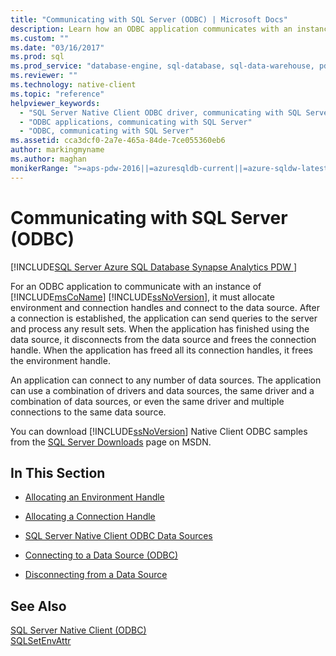 ```yaml
---
title: "Communicating with SQL Server (ODBC) | Microsoft Docs"
description: Learn how an ODBC application communicates with an instance of SQL Server by using connections and connection resources.
ms.custom: ""
ms.date: "03/16/2017"
ms.prod: sql
ms.prod_service: "database-engine, sql-database, sql-data-warehouse, pdw"
ms.reviewer: ""
ms.technology: native-client
ms.topic: "reference"
helpviewer_keywords: 
  - "SQL Server Native Client ODBC driver, communicating with SQL Server"
  - "ODBC applications, communicating with SQL Server"
  - "ODBC, communicating with SQL Server"
ms.assetid: cca3dcf0-2a7e-465a-84de-7ce055360eb6
author: markingmyname
ms.author: maghan
monikerRange: ">=aps-pdw-2016||=azuresqldb-current||=azure-sqldw-latest||>=sql-server-2016||=sqlallproducts-allversions||>=sql-server-linux-2017||=azuresqldb-mi-current"
---
```

# Communicating with SQL Server (ODBC)
[!INCLUDE[SQL Server Azure SQL Database Synapse Analytics PDW ](../../includes/applies-to-version/sql-asdb-asdbmi-asa-pdw.md)]

  For an ODBC application to communicate with an instance of [!INCLUDE[msCoName](../../includes/msconame-md.md)] [!INCLUDE[ssNoVersion](../../includes/ssnoversion-md.md)], it must allocate environment and connection handles and connect to the data source. After a connection is established, the application can send queries to the server and process any result sets. When the application has finished using the data source, it disconnects from the data source and frees the connection handle. When the application has freed all its connection handles, it frees the environment handle.  
  
 An application can connect to any number of data sources. The application can use a combination of drivers and data sources, the same driver and a combination of data sources, or even the same driver and multiple connections to the same data source.  
  
 You can download [!INCLUDE[ssNoVersion](../../includes/ssnoversion-md.md)] Native Client ODBC samples from the [SQL Server Downloads](https://go.microsoft.com/fwlink/?LinkId=62796) page on MSDN.  
  
## In This Section  
  
-   [Allocating an Environment Handle](../../relational-databases/native-client-odbc-communication/allocating-an-environment-handle.md)  
  
-   [Allocating a Connection Handle](../../relational-databases/native-client-odbc-communication/allocating-a-connection-handle.md)  
  
-   [SQL Server Native Client ODBC Data Sources](../../relational-databases/native-client-odbc-communication/sql-server-native-client-odbc-data-sources.md)  
  
-   [Connecting to a Data Source &#40;ODBC&#41;](../../relational-databases/native-client-odbc-communication/connecting-to-a-data-source-odbc.md)  
  
-   [Disconnecting from a Data Source](../../relational-databases/native-client-odbc-communication/disconnecting-from-a-data-source.md)  
  
## See Also  
 [SQL Server Native Client &#40;ODBC&#41;](../../relational-databases/native-client/odbc/sql-server-native-client-odbc.md)   
 [SQLSetEnvAttr](../../relational-databases/native-client-odbc-api/sqlsetenvattr.md)  
  
  
